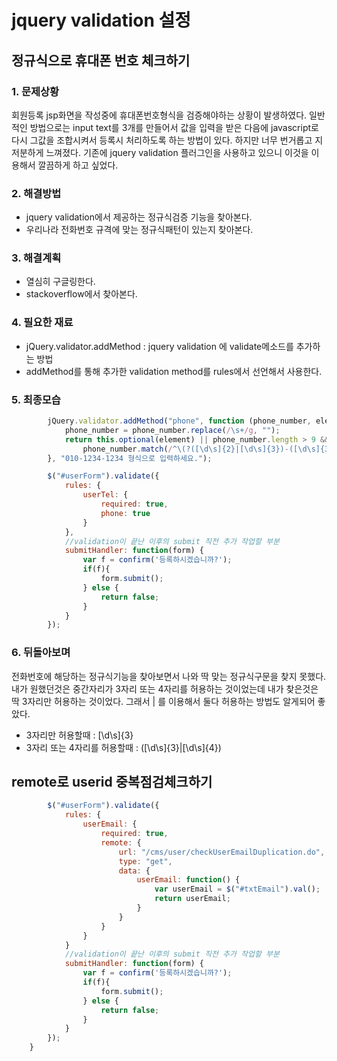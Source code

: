 # jquery validation 설정

## 정규식으로 휴대폰 번호 체크하기
### 1. 문제상황
회원등록 jsp화면을 작성중에 휴대폰번호형식을 검증해야하는 상황이 발생하였다.
일반적인 방법으로는 input text를 3개를 만들어서 값을 입력을 받은 다음에 javascript로 다시 그값을 조합시켜서 등록시 처리하도록 하는 방법이 있다.
하지만 너무 번거롭고 지저분하게 느껴졌다. 기존에 jquery validation 플러그인을 사용하고 있으니 이것을 이용해서 깔끔하게 하고 싶었다.
### 2. 해결방법
* jquery validation에서 제공하는 정규식검증 기능을 찾아본다.
* 우리나라 전화번호 규격에 맞는 정규식패턴이 있는지 찾아본다. 
### 3. 해결계획
* 열심히 구글링한다.
* stackoverflow에서 찾아본다.
### 4. 필요한 재료
* jQuery.validator.addMethod : jquery validation 에 validate메소드를 추가하는 방법
* addMethod를 통해 추가한 validation method를 rules에서 선언해서 사용한다.
### 5. 최종모습
```javascript
        jQuery.validator.addMethod("phone", function (phone_number, element) {
            phone_number = phone_number.replace(/\s+/g, "");
            return this.optional(element) || phone_number.length > 9 &&
                phone_number.match(/^\(?([\d\s]{2}|[\d\s]{3})-([\d\s]{3}|[\d\s]{4})-[\d\s]{4}$/);
        }, "010-1234-1234 형식으로 입력하세요.");

        $("#userForm").validate({
            rules: {
                userTel: {
                    required: true,
                    phone: true
                }
            },
            //validation이 끝난 이후의 submit 직전 추가 작업할 부분
            submitHandler: function(form) {
                var f = confirm('등록하시겠습니까?');
                if(f){
                    form.submit();
                } else {
                    return false;
                }
            }
        });
```
### 6. 뒤돌아보며
전화번호에 해당하는 정규식기능을 찾아보면서 나와 딱 맞는 정규식구문을 찾지 못했다.
내가 원했던것은 중간자리가 3자리 또는 4자리를 허용하는 것이었는데 내가 찾은것은 딱 3자리만 허용하는 것이었다.
그래서 | 를 이용해서 둘다 허용하는 방법도 알게되어 좋았다.
* 3자리만 허용할때 : [\d\s]{3}
* 3자리 또는 4자리를 허용할때 : ([\d\s]{3}|[\d\s]{4})

## remote로 userid 중복점검체크하기
```javascript
        $("#userForm").validate({
            rules: {
                userEmail: {
                    required: true,
                    remote: {
                        url: "/cms/user/checkUserEmailDuplication.do",
                        type: "get",
                        data: {
                            userEmail: function() {
                                var userEmail = $("#txtEmail").val();
                                return userEmail;
                            }
                        }
                    }
                }
            }
            //validation이 끝난 이후의 submit 직전 추가 작업할 부분
            submitHandler: function(form) {
                var f = confirm('등록하시겠습니까?');
                if(f){
                    form.submit();
                } else {
                    return false;
                }
            }
        });
    }
```